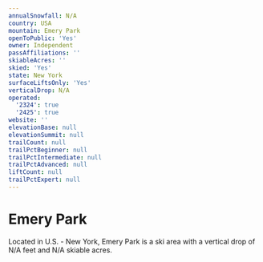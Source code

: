 ```yaml
---
annualSnowfall: N/A
country: USA
mountain: Emery Park
openToPublic: 'Yes'
owner: Independent
passAffiliations: ''
skiableAcres: ''
skied: 'Yes'
state: New York
surfaceLiftsOnly: 'Yes'
verticalDrop: N/A
operated:
  '2324': true
  '2425': true
website: ''
elevationBase: null
elevationSummit: null
trailCount: null
trailPctBeginner: null
trailPctIntermediate: null
trailPctAdvanced: null
liftCount: null
trailPctExpert: null
---
```



# Emery Park

Located in U.S. - New York, Emery Park is a ski area with a vertical drop of N/A feet and N/A skiable acres.
